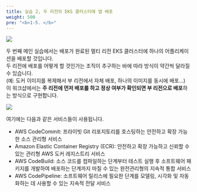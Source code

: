 ```yaml
---
title: 실습 2, 두 리전의 EKS 클러스터에 앱 배포
weight: 500
pre: "<b>1-5. </b>"
---
```


![](/images/40-deploy-app/intro.svg)

두 번째 메인 실습에서는 배포가 완료된 멀티 리전 EKS 클러스터에 하나의 어플리케이션을 배포할 것입니다.  
두 리전에 배포를 어떻게 할 것인가는 조직이 추구하는 바에 따라 방식이 약간씩 달라질 수 있습니다.  
(예: 도커 이미지를 복제해서 부 리전에서 자체 배포, 하나의 이미지를 동시에 배포...)  
이 워크샵에서는 **주 리전에 먼저 배포를 하고 정상 여부가 확인되면 부 리전으로 배포**하는 방식으로 구현합니다.


![](/images/40-deploy-app/pipeline.svg)


여기에는 다음과 같은 서비스들이 사용됩니다. 
* AWS CodeCommit: 프라이빗 Git 리포지토리를 호스팅하는 안전하고 확장 가능한 소스 관리형 서비스
* Amazon Elastic Container Registry (ECR): 안전하고 확장 가능하고 신뢰할 수 있는 관리형 AWS 도커 레지스트리 서비스
* AWS CodeBuild: 소스 코드를 컴파일하는 단계부터 테스트 실행 후 소프트웨어 패키지를 개발하여 배포하는 단계까지 마칠 수 있는 완전관리형의 지속적 통합 서비스
* AWS CodePipeline: 소프트웨어 릴리스에 필요한 단계를 모델링, 시각화 및 자동화하는 데 사용할 수 있는 지속적 전달 서비스